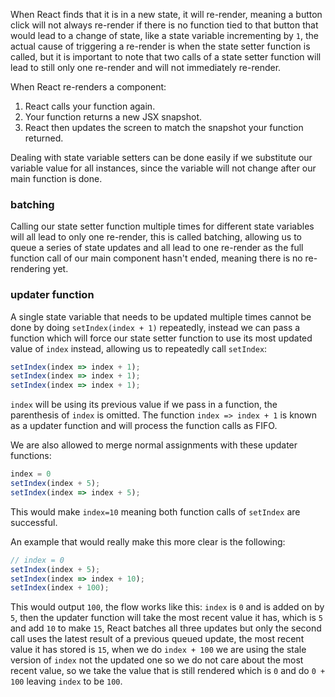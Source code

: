 When React finds that it is in a new state, it will re-render, meaning a button click will not always re-render if there is no function tied to that button that would lead to a change of state, like a state variable incrementing by `1`, the actual cause of triggering a re-render is when the state setter function is called, but it is important to note that two calls of a state setter function will lead to still only one re-render and will not immediately re-render.

When React re-renders a component:
1. React calls your function again.
2. Your function returns a new JSX snapshot.
3. React then updates the screen to match the snapshot your function returned.

Dealing with state variable setters can be done easily if we substitute our variable value for all instances, since the variable will not change after our main function is done.
### batching
Calling our state setter function multiple times for different state variables will all lead to only one re-render, this is called batching, allowing us to queue a series of state updates and all lead to one re-render as the full function call of our main component hasn't ended, meaning there is no re-rendering yet. 
### updater function
A single state variable that needs to be updated multiple times cannot be done by doing `setIndex(index + 1)` repeatedly, instead we can pass a function which will force our state setter function to use its most updated value of `index` instead, allowing us to repeatedly call `setIndex`:
```jsx
setIndex(index => index + 1);
setIndex(index => index + 1);
setIndex(index => index + 1);
```

`index` will be using its previous value if we pass in a function, the parenthesis of `index` is omitted. The function `index => index + 1` is known as a updater function and will process the function calls as FIFO.

We are also allowed to merge normal assignments with these updater functions:
```jsx
index = 0
setIndex(index + 5);
setIndex(index => index + 5);
```
This would make `index=10` meaning both function calls of `setIndex` are successful.

An example that would really make this more clear is the following:
```jsx
// index = 0
setIndex(index + 5);
setIndex(index => index + 10);
setIndex(index + 100);
```
This would output `100`, the flow works like this: `index` is `0` and is added on by `5`, then the updater function will take the most recent value it has, which is `5` and add `10` to make `15`, React batches all three updates but only the second call uses the latest result of a previous queued update, the most recent value it has stored is `15`, when we do `index + 100` we are using the stale version of `index` not the updated one so we do not care about the most recent value, so we take the value that is still rendered which is `0` and do `0 + 100` leaving `index` to be `100`.




